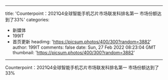 
---
title: 'Counterpoint：2021Q4全球智能手机芯片市场联发科排名第一  市场份额达到了33%'
categories: 
 - 新媒体
 - 199IT
 - 首页更新
headimg: 'https://picsum.photos/400/300?random=3882'
author: 199IT
comments: false
date: Sun, 27 Feb 2022 08:23:04 GMT
thumbnail: 'https://picsum.photos/400/300?random=3882'
---

<div>   
Counterpoint：2021Q4全球智能手机芯片市场联发科排名第一  市场份额达到了33%  
</div>
            